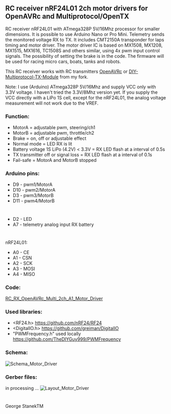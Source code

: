 ## RC receiver nRF24L01 2ch motor drivers for OpenAVRc and Multiprotocol/OpenTX
RC receiver nRF24L01 with ATmega328P 5V/16Mhz processor for smaller dimensions.
It is possible to use Arduino Nano or Pro Mini. 
Telemetry sends the monitored voltage RX to TX. 
It includes CMT2150A transponder for laps timing and motor driver.
The motor driver IC is based on MX1508, MX1208, MX1515, MX1616, TC1508S and others similar, using 4x pwm input control signals.
The possibility of setting the brake is in the code.
The firmware will be used for racing micro cars, boats, tanks and robots.

This RC receiver works with RC transmitters [OpenAVRc](https://github.com/stanekTM/OpenAVRc_Dev) or 
[DIY-Multiprotocol-TX-Module](https://github.com/stanekTM/DIY-Multiprotocol-TX-Module) from my fork.

Note: I use (Arduino) ATmega328P 5V/16Mhz and supply VCC only with 3.3V voltage. 
I haven't tried the 3.3V/8Mhz version yet. 
If you supply the VCC directly with a LiPo 1S cell, except for the nRF24L01, the analog voltage measurement will not work due to the VREF.

### Function:
* MotorA = adjustable pwm, steering/ch1
* MotorB = adjustable pwm, throttle/ch2
* Brake = on, off or adjustable effect 
* Normal mode = LED RX is lit
* Battery voltage 1S LiPo (4.2V) < 3.3V = RX LED flash at a interval of 0.5s
* TX transmitter off or signal loss = RX LED flash at a interval of 0.1s 
* Fail-safe = MotorA and MotorB stopped

### Arduino pins:
* D9  - pwm1/MotorA
* D10 - pwm2/MotorA
* D3  - pwm3/MotorB
* D11 - pwm4/MotorB
#
* D2  - LED
* A7  - telemetry analog input RX battery
#
nRF24L01:
* A0  - CE
* A1  - CSN
* A2  - SCK
* A3  - MOSI
* A4  - MISO

### Code:
[RC_RX_OpenAVRc_Multi_2ch_A1_Motor_Driver](https://github.com/stanekTM/RC_RX_nRF24L01_Telemetry_Motor_Driver_Servo/blob/master/RC_RX_OpenAVRc_Multi_2ch_A1_Motor_Driver/RC_RX_OpenAVRc_Multi_2ch_A1_Motor_Driver.ino)

### Used libraries:
* <RF24.h>                      https://github.com/nRF24/RF24 
* <DigitalIO.h>                 https://github.com/greiman/DigitalIO
* "PWMFrequency.h" used locally https://github.com/TheDIYGuy999/PWMFrequency

### Schema:
![Schema_Motor_Driver](https://raw.githubusercontent.com/stanekTM/RC_RX_nRF24L01_Telemetry_Motor_Driver_Servo/master/RC_RX_OpenAVRc_Multi_2ch_A1_Motor_Driver/Schema_Motor_Driver.PNG)

### Gerber files: 
in processing ...
![Layout_Motor_Driver](https://raw.githubusercontent.com/stanekTM/RC_RX_nRF24L01_Telemetry_Motor_Driver_Servo/master/RC_RX_OpenAVRc_Multi_2ch_A1_Motor_Driver/Layout_Motor_Driver.PNG)
#
George StanekTM
